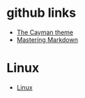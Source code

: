 
# github links
* [The Cayman theme](https://github.com/pages-themes/cayman)
* [Mastering Markdown](https://guides.github.com/features/mastering-markdown/)

# Linux
* [Linux](./linux01.html) 